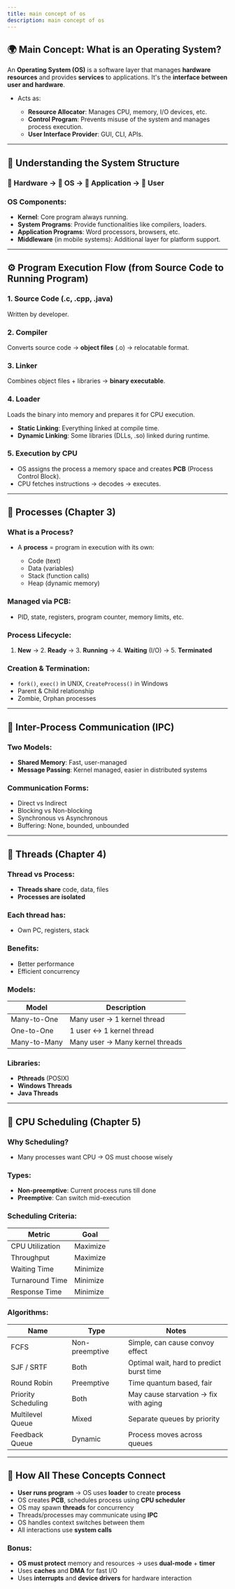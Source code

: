 ```yaml
---
title: main concept of os
description: main concept of os
---
```


## 🌍 Main Concept: What is an Operating System?

An **Operating System (OS)** is a software layer that manages **hardware resources** and provides **services** to applications. It's the **interface between user and hardware**.

* Acts as:

  * **Resource Allocator**: Manages CPU, memory, I/O devices, etc.
  * **Control Program**: Prevents misuse of the system and manages process execution.
  * **User Interface Provider**: GUI, CLI, APIs.

---

## 🧠 Understanding the System Structure

### 🔧 Hardware → 🔄 OS → 📱 Application → 👤 User

### OS Components:

* **Kernel**: Core program always running.
* **System Programs**: Provide functionalities like compilers, loaders.
* **Application Programs**: Word processors, browsers, etc.
* **Middleware** (in mobile systems): Additional layer for platform support.

---

## ⚙️ Program Execution Flow (from Source Code to Running Program)

### 1. **Source Code** (.c, .cpp, .java)

Written by developer.

### 2. **Compiler**

Converts source code → **object files** (.o) → relocatable format.

### 3. **Linker**

Combines object files + libraries → **binary executable**.

### 4. **Loader**

Loads the binary into memory and prepares it for CPU execution.

* **Static Linking**: Everything linked at compile time.
* **Dynamic Linking**: Some libraries (DLLs, .so) linked during runtime.

### 5. **Execution by CPU**

* OS assigns the process a memory space and creates **PCB** (Process Control Block).
* CPU fetches instructions → decodes → executes.

---

## 🔄 Processes (Chapter 3)

### What is a Process?

* A **process** = program in execution with its own:

  * Code (text)
  * Data (variables)
  * Stack (function calls)
  * Heap (dynamic memory)

### Managed via **PCB**:

* PID, state, registers, program counter, memory limits, etc.

### Process Lifecycle:

1. **New** → 2. **Ready** → 3. **Running** → 4. **Waiting** (I/O) → 5. **Terminated**

### Creation & Termination:

* `fork()`, `exec()` in UNIX, `CreateProcess()` in Windows
* Parent & Child relationship
* Zombie, Orphan processes

---

## 🔗 Inter-Process Communication (IPC)

### Two Models:

* **Shared Memory**: Fast, user-managed
* **Message Passing**: Kernel managed, easier in distributed systems

### Communication Forms:

* Direct vs Indirect
* Blocking vs Non-blocking
* Synchronous vs Asynchronous
* Buffering: None, bounded, unbounded

---

## 🧵 Threads (Chapter 4)

### Thread vs Process:

* **Threads share** code, data, files
* **Processes are isolated**

### Each thread has:

* Own PC, registers, stack

### Benefits:

* Better performance
* Efficient concurrency

### Models:

| Model        | Description                     |
| ------------ | ------------------------------- |
| Many-to-One  | Many user → 1 kernel thread     |
| One-to-One   | 1 user ↔ 1 kernel thread        |
| Many-to-Many | Many user → Many kernel threads |

### Libraries:

* **Pthreads** (POSIX)
* **Windows Threads**
* **Java Threads**

---

## 🧠 CPU Scheduling (Chapter 5)

### Why Scheduling?

* Many processes want CPU → OS must choose wisely

### Types:

* **Non-preemptive**: Current process runs till done
* **Preemptive**: Can switch mid-execution

### Scheduling Criteria:

| Metric          | Goal     |
| --------------- | -------- |
| CPU Utilization | Maximize |
| Throughput      | Maximize |
| Waiting Time    | Minimize |
| Turnaround Time | Minimize |
| Response Time   | Minimize |

### Algorithms:

| Name                | Type           | Notes                                    |
| ------------------- | -------------- | ---------------------------------------- |
| FCFS                | Non-preemptive | Simple, can cause convoy effect          |
| SJF / SRTF          | Both           | Optimal wait, hard to predict burst time |
| Round Robin         | Preemptive     | Time quantum based, fair                 |
| Priority Scheduling | Both           | May cause starvation → fix with aging    |
| Multilevel Queue    | Mixed          | Separate queues by priority              |
| Feedback Queue      | Dynamic        | Process moves across queues              |

---

## 🧩 How All These Concepts Connect

* **User runs program** → OS uses **loader** to create **process**
* OS creates **PCB**, schedules process using **CPU scheduler**
* OS may spawn **threads** for concurrency
* Threads/processes may communicate using **IPC**
* OS handles context switches between them
* All interactions use **system calls**

### Bonus:

* **OS must protect** memory and resources → uses **dual-mode** + **timer**
* Uses **caches** and **DMA** for fast I/O
* Uses **interrupts** and **device drivers** for hardware interaction
